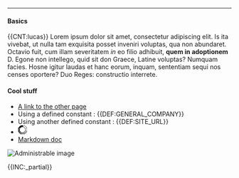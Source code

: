 ***
#### Basics
{{CNT:lucas}}
Lorem ipsum dolor sit amet, consectetur adipiscing elit. Is ita vivebat, ut nulla tam exquisita posset inveniri voluptas, qua non abundaret. Octavio fuit, cum illam severitatem *in* eo filio adhibuit, **quem in adoptionem** D. Egone non intellego, quid sit don Graece, Latine voluptas? Numquam facies. Hosne igitur laudas et hanc eorum, inquam, sententiam sequi nos censes oportere? Duo Reges: constructio interrete.

#### Cool stuff

- [A link to the other page](other)
- Using a defined constant : {{DEF:GENERAL_COMPANY}}
- Using another defined constant : {{DEF:SITE_URL}} 
- ![An image](assets/img/ajax-loader.gif)
- [Markdown doc](https://github.com/adam-p/markdown-here/wiki/Markdown-Cheatsheet)

![Administrable image]({{IMG:image2.jpg}})

{{INC:_partial}}